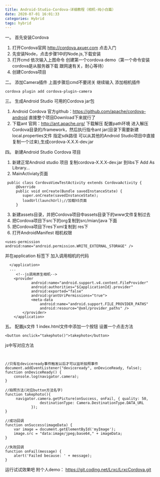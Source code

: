 ```yaml
---
title: Android-Studio-Cordova-详细教程（相机-纯小白篇）
date: 2020-07-01 16:01:33
categories: Hybrid
tags: hybrid
---
```


<meta name="referrer" content="no-referrer" />


一。  首先安装Cordova
1. 打开Cordova官网 http://cordova.axuer.com 点击入门
2. 先安装Node，点击步骤1中的Node.js,下载安装 
3. 打开cmd 依次输入上图命令 创建第一个cordova demo（第一个命令安装cordova是从服务器下载 跟网速有关，耐心等待）
4. 创建Cordova项目


二。  添加Camera插件
上面步骤后cmd不要闭关 继续输入 添加相机插件
```
cordova plugin add cordova-plugin-camera
```


三。  生成Android Studio 可用的Cordova jar包
1. Android Cordova 官方github：https://github.com/apache/cordova-android 直接整个项目Download下来就行了
2. 下载ant 官网：http://ant.apache.org/  下载解压  配置path环境
进入解压Cordova目录的/framework，然后执行指令ant jar(目录下需要新建local.properties文件 指定sdk路径 可以从其他的Android Studio项目中直接复制一个过来),生成cordova-X.X.X-dev.jar


四。  新建Android Studio Cordova 项目
1. 新建正常Android studio 项目 复制cordova-X.X.X-dev.jar 到libs下    Add As Library...
2. MainActiviaty页面
```
 public class CordovaViewTestActivity extends CordovaActivity {
     @Override
     public void onCreate(Bundle savedInstanceState) {
        super.onCreate(savedInstanceState);
        loadUrl(launchUrl);//加载h5页面
     }
```
3. 新建assets目录，并把Cordova项目中assets目录下的www文件复制过去
4. 把Cordova项目下src下的org复制到src/mian/java 下面
5. 把Cordova项目下res下xml复制到 res下
6. 打开AndroidManifest  相机权限
```
<uses-permission android:name="android.permission.WRITE_EXTERNAL_STORAGE" />
```
并在application 标签下 加入调用相机的代码
```
  </application>
  ...
     <!--js调用原生相机-->
    <provider
            android:name="android.support.v4.content.FileProvider"
            android:authorities="${applicationId}.provider"
            android:exported="false"
            android:grantUriPermissions="true">
            <meta-data
                android:name="android.support.FILE_PROVIDER_PATHS"
                android:resource="@xml/provider_paths" />
        </provider>
    </application>
```


五。  配置js文件
1 index.html文件中添加一个按钮 设置一个点击方法
```
<button onclick="takephoto()">takephoto</button>
```
js中写对应方法
```


//只有在deviceready事件触发以后才可以监听拍照事件
document.addEventListener("deviceready", onDeviceReady, false);
function onDeviceReady() {
    console.log(navigator.camera);
}

//拍照方法(对应button方法名字)
function takephoto(){
     navigator.camera.getPicture(onSuccess, onFail, { quality: 50,
                destinationType: Camera.DestinationType.DATA_URL
            });
}

//成功回调
function onSuccess(imageData) {
    var image = document.getElementById('myImage');
    image.src = "data:image/jpeg;base64," + imageData;
}

//失败回调
function onFail(message) {
    alert('Failed because: ' + message);
}
```


运行试试效果吧
附个人demo： https://git.coding.net/Lrxc/LrxcCordova.git
